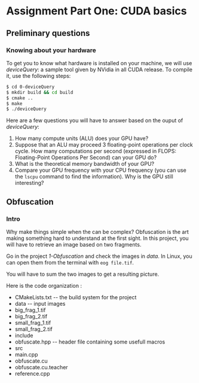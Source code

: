# Assignment Part One: CUDA basics

## Preliminary questions
### Knowing about your hardware

To get you to know what hardware is installed on your machine, we will use *deviceQuery*: a sample tool given by NVidia in all CUDA release. To compile it, use the following steps:

```bash
$ cd 0-deviceQuery
$ mkdir build && cd build
$ cmake ..
$ make
$ ./deviceQuery
```

Here are a few questions you will have to answer based on the ouput of *deviceQuery*:
1. How many compute units (ALU) does your GPU have?
2. Suppose that an ALU may proceed 3 floating-point operations per clock cycle. How many computations per second (expressed in FLOPS: Floating-Point Operations Per Second) can your GPU do?
3. What is the theoretical memory bandwidth of your GPU?
4. Compare your GPU frequency with your CPU frequency (you can use the `lscpu` command to find the information). Why is the GPU still interesting?

## Obfuscation
### Intro

Why make things simple when the can be complex? Obfuscation is the art making something hard to understand at the first sight. In this project, you will have to retrieve an image based on two fragments.

Go in the project *1-Obfuscation* and check the images in *data*. In Linux, you can open them from the terminal with `eog file.tif`.

You will have to sum the two images to get a resulting picture.

Here is the code organization :

* CMakeLists.txt                  -- the build system for the project
* data                            -- input images
 * big_frag_1.tif
 * big_frag_2.tif
 * small_frag_1.tif
 * small_frag_2.tif
* include
 * obfuscate.hpp               -- header file containing some usefull macros
* src
 * main.cpp
 * obfuscate.cu
 * obfuscate.cu.teacher
 * reference.cpp
